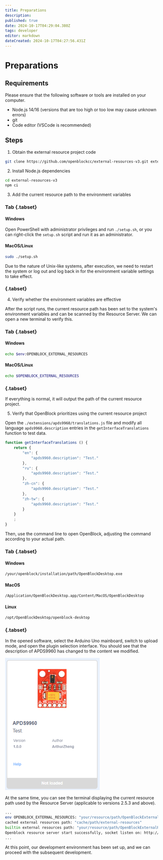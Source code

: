 ```yaml
---
title: Preparations
description: 
published: true
date: 2024-10-17T04:29:04.380Z
tags: developer
editor: markdown
dateCreated: 2024-10-17T04:27:56.431Z
---
```


# Preparations

## Requirements

Please ensure that the following software or tools are installed on your computer.

- Node.js 14/16 (versions that are too high or too low may cause unknown errors)
- git
- Code editor (VSCode is recommended)

## Steps

1. Obtain the external resource project code

```bash
git clone https://github.com/openblockcc/external-resources-v3.git external-resources-v3
```

2. Install Node.js dependencies

```bash
cd external-resources-v3
npm ci
```

3. Add the current resource path to the environment variables

### Tab {.tabset}
#### Windows

Open PowerShell with administrator privileges and run `./setup.sh`, or you can right-click the `setup.sh` script and run it as an administrator.

#### MacOS/Linux

```bash
sudo ./setup.sh
```

Due to the nature of Unix-like systems, after execution, we need to restart the system or log out and log back in for the environment variable settings to take effect.

### {.tabset}

4. Verify whether the environment variables are effective

After the script runs, the current resource path has been set to the system's environment variables and can be scanned by the Resource Server. We can open a new terminal to verify this.

### Tab {.tabset}
#### Windows

```bash
echo $env:OPENBLOCK_EXTERNAL_RESOURCES
```

#### MacOS/Linux

```bash
echo $OPENBLOCK_EXTERNAL_RESOURCES
```

### {.tabset}

If everything is normal, it will output the path of the current resource project.

5. Verify that OpenBlock prioritizes using the current resource project

Open the `./extensions/apds9960/translations.js` file and modify all language `apds9960.description` entries in the `getInterfaceTranslations` function to test data.

```js
function getInterfaceTranslations () {
    return {
        "en": {
            "apds9960.description": "Test."
        },
        "ru": {
            "apds9960.description": "Test."
        },
        "zh-cn": {
            "apds9960.description": "Test."
        },
        "zh-tw": {
            "apds9960.description": "Test."
        }
    }
    ;
}
```

Then, use the command line to open OpenBlock, adjusting the command according to your actual path.

### Tab {.tabset}
#### Windows

```bash
/your/openblock/installation/path/OpenBlockDesktop.exe
```

#### MacOS

```bash
/Application/OpenBlockDesktop.app/Content/MacOS/OpenBlockDesktop
```

#### Linux

```bash
/opt/OpenBlockDesktop/openblock-desktop
```

### {.tabset}

In the opened software, select the Arduino Uno mainboard, switch to upload mode, and open the plugin selection interface. You should see that the description of APDS9960 has changed to the content we modified.

![apds9960demo.png](/developer-guide/plugin-development/reparations/apds9960demo.png)

At the same time, you can see the terminal displaying the current resource path used by the Resource Server (applicable to versions 2.5.3 and above).

```bash
...
env OPENBLOCK_EXTERNAL_RESOURCES: "your/resource/path/OpenBlockExternalResources"
cached external resources path: "cache/path/external-resources"
builtin external resources path: "your/resource/path/OpenBlockExternalResources"
Openblock resource server start successfully, socket listen on: http://0.0.0.0:20112
...
```

At this point, our development environment has been set up, and we can proceed with the subsequent development.
